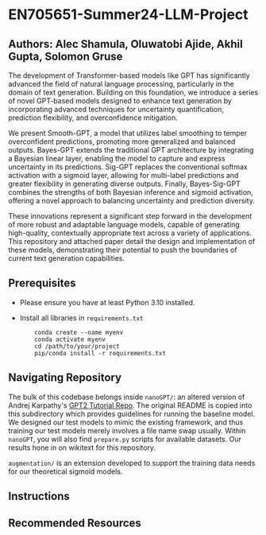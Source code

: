 # EN705651-Summer24-LLM-Project

## Authors: Alec Shamula, Oluwatobi Ajide, Akhil Gupta, Solomon Gruse   

The development of Transformer-based models like GPT has significantly advanced the field of natural language processing, particularly in the domain of text generation. Building on this foundation, we introduce a series of novel GPT-based models designed to enhance text generation by incorporating advanced techniques for uncertainty quantification, prediction flexibility, and overconfidence mitigation. 

We present Smooth-GPT, a model that utilizes label smoothing to temper overconfident predictions, promoting more generalized and balanced outputs. Bayes-GPT extends the traditional GPT architecture by integrating a Bayesian linear layer, enabling the model to capture and express uncertainty in its predictions. Sig-GPT replaces the conventional softmax activation with a sigmoid layer, allowing for multi-label predictions and greater flexibility in generating diverse outputs. Finally, Bayes-Sig-GPT combines the strengths of both Bayesian inference and sigmoid activation, offering a novel approach to balancing uncertainty and prediction diversity.

These innovations represent a significant step forward in the development of more robust and adaptable language models, capable of generating high-quality, contextually appropriate text across a variety of applications. This repository and attached paper detail the design and implementation of these models, demonstrating their potential to push the boundaries of current text generation capabilities.


## Prerequisites

* Please ensure you have at least Python 3.10 installed.   
* Install all libraries in `requirements.txt`

  ```
      conda create --name myenv
      conda activate myenv
      cd /path/to/your/project
      pip/conda install -r requirements.txt
  ```


## Navigating Repository
The bulk of this codebase belongs inside `nanoGPT/`: an altered version of Andrej Karpathy's [GPT2 Tutorial Repo](https://github.com/karpathy/nanoGPT). The original README is copied into this subdirectory which provides guidelines for running the baseline model. 
We designed our test models to mimic the existing framework, and thus training our test models merely involves a file name swap usually. Within `nanoGPT`, you will also find `prepare.py` scripts for available datasets. Our results hone in on wikitext for this repository. 

`augmentation/` is an extension developed to support the training data needs for our theoretical sigmoid models.

## Instructions


## Recommended Resources



